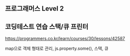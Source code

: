 ## 프로그래머스 Level 2

## 코딩테스트 연습 스택/큐 프린터

https://programmers.co.kr/learn/courses/30/lessons/42587

map으로 객체 형태로 관리, js.property.some(), 스택, 큐
